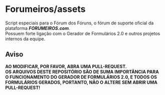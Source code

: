 # Forumeiros/assets

Script especiais para o Fórum dos Fóruns, o fórum de suporte oficial da plataforma ***FORUMEIROS.com***.  
Possuem forte ligação com o Gerador de Formulários 2.0 e outros projetos internos da equipe.

## Aviso

**AO MODIFICAR, POR FAVOR, ABRA UMA PULL-REQUEST.  
OS ARQUIVOS DESTE REPOSITÓRIO SÃO DE SUMA IMPORTÂNCIA PARA O FUNCIONAMENTO DO GERADOR DE FORMULÁRIOS 2.0, E TODOS OS FORMULÁRIOS GERADOS, PORTANTO, NÃO O ALTERE SEM ABRIR UMA PULL-REQUEST!**

